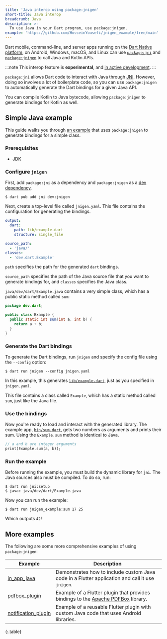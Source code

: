 ```yaml
---
title: 'Java interop using package:jnigen'
short-title: Java interop
breadcrumb: Java
description: >-
  To use Java in your Dart program, use package:jnigen.
example: 'https://github.com/HosseinYousefi/jnigen_example/tree/main'
---
```


Dart mobile, command-line, and server apps
running on the [Dart Native platform](/overview#platform), on
Android, Windows, macOS, and Linux can use [`package:jni`][jni-pkg]
and [`package:jnigen`][jnigen-pkg]
to call Java and Kotlin APIs.

:::note
This interop feature is **experimental**,
and [in active development]({{site.repo.dart.sdk}}/issues/49674).
:::

`package:jni` allows Dart code to interact
with Java through [JNI][jnidoc].
However, doing so involves a lot of boilerplate code,
so you can use `package:jnigen` to automatically generate
the Dart bindings for a given Java API.

You can compile Kotlin to Java bytecode, allowing `package:jnigen`
to generate bindings for Kotlin as well.

[jni-pkg]: {{site.pub-pkg}}/jni
[jnigen-pkg]: {{site.pub-pkg}}/jnigen
[jnidoc]: https://docs.oracle.com/en/java/javase/17/docs/specs/jni/index.html

## Simple Java example

This guide walks you through [an example]({{page.example}})
that uses `package:jnigen` to generate bindings for a simple class.

### Prerequisites

- JDK

### Configure `jnigen`

First, add `package:jni` as a dependency and
`package:jnigen` as a [dev dependency][].

```console
$ dart pub add jni dev:jnigen
```

Next, create a top-level file called `jnigen.yaml`. 
This file contains the configuration for generating the bindings.

```yaml
output:
  dart:
    path: lib/example.dart
    structure: single_file

source_path:
  - 'java/'
classes:
  - 'dev.dart.Example'
```

`path` specifies the path for the generated `dart` bindings.

`source_path` specifies the path of the Java source file that
you want to generate bindings for, 
and `classes` specifies the Java class.

`java/dev/dart/Example.java` contains a very simple class, which
has a public static method called `sum`:

```java
package dev.dart;

public class Example {
  public static int sum(int a, int b) {
    return a + b;
  }
}
```

### Generate the Dart bindings

To generate the Dart bindings, run `jnigen` and
specify the config file using the `--config` option:

```console
$ dart run jnigen --config jnigen.yaml
```

In this example, this generates
[`lib/example.dart`]({{page.example}}/lib/example.dart), just
as you specified in `jnigen.yaml`.

This file contains a class called `Example`, 
which has a static method called `sum`, 
just like the Java file.

### Use the bindings

Now you're ready to load and interact with the generated library.
The example app, [`bin/sum.dart`]({{page.example}}/bin/sum.dart), gets 
two numbers as arguments and prints their sum. 
Using the `Example.sum` method is identical to Java.

```dart
// a and b are integer arguments
print(Example.sum(a, b));
```

### Run the example

Before running the example, 
you must build the dynamic library for `jni`.
The Java sources also must be compiled. To do so, run:

```console
$ dart run jni:setup
$ javac java/dev/dart/Example.java
```

Now you can run the example:

```console
$ dart run jnigen_example:sum 17 25
```

Which outputs `42`!

## More examples

The following are some more comprehensive examples of using `package:jnigen`:

| **Example**             | **Description**                                                                                 |
|-------------------------|-------------------------------------------------------------------------------------------------|
| [in_app_java][]         | Demonstrates how to include custom Java code in a Flutter application and call it use `jnigen`. |
| [pdfbox_plugin][]       | Example of a Flutter plugin that provides bindings to the [Apache PDFBox][] library.            |
| [notification_plugin][] | Example of a reusable Flutter plugin with custom Java code that uses Android libraries.         |

{:.table}

[dev dependency]: /tools/pub/dependencies#dev-dependencies
[in_app_java]: {{site.repo.dart.org}}/native/tree/main/pkgs/jnigen/example/in_app_java
[notification_plugin]: {{site.repo.dart.org}}/native/tree/main/pkgs/jnigen/example/notification_plugin
[pdfbox_plugin]: {{site.repo.dart.org}}/native/tree/main/pkgs/jnigen/example/pdfbox_plugin
[Apache PDFBox]: https://pdfbox.apache.org/
